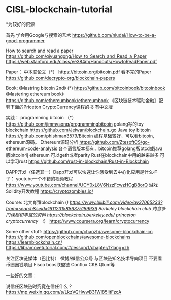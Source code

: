 # CISL-blockchain-tutorial

*为较好的资源

首先 学会用Google与搜索的艺术
https://github.com/niudai/How-to-be-a-good-programmer

How to search and read a paper
https://github.com/qiyuangong/How_to_Search_and_Read_a_Paper
https://web.stanford.edu/class/ee384m/Handouts/HowtoReadPaper.pdf

Paper：
中本聪论文（*）
https://bitcoin.org/bitcoin.pdf
看不完的Paper
https://github.com/decrypto-org/blockchain-papers


Book:
《Mastring bitcoin 2nd》 (*)
https://github.com/bitcoinbook/bitcoinbook
《Mastering ethereum book》
https://github.com/ethereumbook/ethereumbook
《区块链技术驱动金融》配套下面的Priceton CryptoCurrency课程的书 有中文版

实践：
programming bitcoin （*）
https://github.com/jimmysong/programmingbitcoin
golang写的toy blockchain
https://github.com/Jeiwan/blockchain_go
Java toy bitcoin
https://github.com/phishman3579/Bitcoin
编程基础较好，可以看bitcoin, ethereum源码。
Ethereum源码分析
https://github.com/ZtesoftCS/go-ethereum-code-analysis
各个语言版本都有，bitcoin推荐golang版btcd或java版bitcoin4j
ethereum 可以geth或者parity
Rust在blockchain中用的越来越多 可以学习rust
https://github.com/rust-in-blockchain/Rust-in-Blockchain

DAPP开发（任选其一）Dapp开发可以快速让你感受到去中心化应用是什么样子：
youtube一个不错的视频教程
https://www.youtube.com/channel/UCY0xL8V6NzzFcwzHCgB8orQ
游戏Solidity开发教程
https://cryptozombies.io/

Course:
北大肖臻blockchain (*)
https://www.bilibili.com/video/av37065233?from=search&seid=16112315886375189936
Berkeley blockchain club 内含多门课程和丰富的资料
https://blockchain.berkeley.edu/
princeton cryptocurrency （*）
https://www.coursera.org/learn/cryptocurrency


Some other stuff:
https://github.com/chaozh/awesome-blockchain-cn
https://github.com/openblockchains/awesome-blockchains
https://learnblockchain.cn/
https://libramovetutorial.com/#/lesson/1/chapter/1?lang=zh

关注区块链媒体（巴比特） 微博/微信公众号
与区块链知名技术导向项目 不要看币圈圈钱项目
Fisco bcos联盟链
Conflux CKB Qtum等

一些好的文章：

说信任区块链时究竟在信任什么？
https://mp.weixin.qq.com/s/LkzVQHwwB31Wl85IitFzcA
